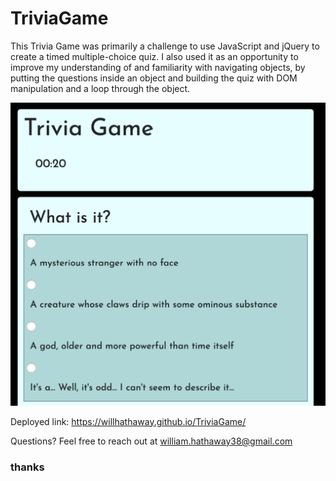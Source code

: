 # TriviaGame

This Trivia Game was primarily a challenge to use JavaScript and jQuery to create a timed multiple-choice quiz. I also used it as an opportunity to improve my understanding of and familiarity with navigating objects, by putting the questions inside an object and building the quiz with DOM manipulation and a loop through the object.

![trivia-app-image](https://github.com/willhathaway/TriviaGame/blob/master/Screen%20Shot%202020-05-04%20at%209.37.38%20AM.png)

Deployed link: https://willhathaway.github.io/TriviaGame/

Questions? Feel free to reach out at <a mailto="william.hathaway38@gmail.com">william.hathaway38@gmail.com</a>

### thanks

